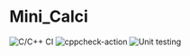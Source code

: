 # Mini_Calci
![C/C++ CI](https://github.com/99002785/Mini_Calci/workflows/C/C++%20CI/badge.svg)
![cppcheck-action](https://github.com/99002785/Mini_Calci/workflows/cppcheck-action/badge.svg)
![Unit testing](https://github.com/99002785/Mini_Calci/workflows/Unit%20testing/badge.svg)
